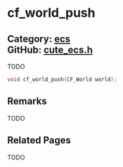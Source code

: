 [](../header.md ':include')

# cf_world_push

Category: [ecs](/api_reference?id=ecs)  
GitHub: [cute_ecs.h](https://github.com/RandyGaul/cute_framework/blob/master/include/cute_ecs.h)  
---

TODO

```cpp
void cf_world_push(CF_World world);
```

## Remarks

TODO

## Related Pages

TODO  
